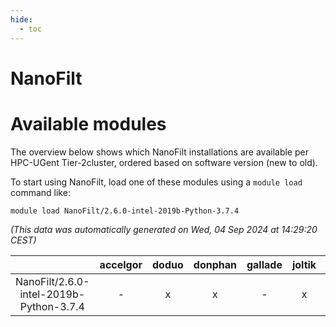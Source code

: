 ```yaml
---
hide:
  - toc
---
```


NanoFilt
========

# Available modules


The overview below shows which NanoFilt installations are available per HPC-UGent Tier-2cluster, ordered based on software version (new to old).

To start using NanoFilt, load one of these modules using a `module load` command like:

```shell
module load NanoFilt/2.6.0-intel-2019b-Python-3.7.4
```

*(This data was automatically generated on Wed, 04 Sep 2024 at 14:29:20 CEST)*  

| |accelgor|doduo|donphan|gallade|joltik|shinx|skitty|
| :---: | :---: | :---: | :---: | :---: | :---: | :---: | :---: |
|NanoFilt/2.6.0-intel-2019b-Python-3.7.4|-|x|x|-|x|-|x|
